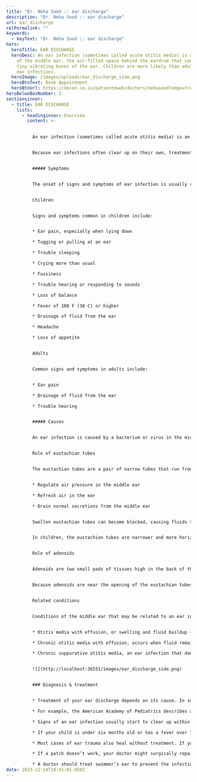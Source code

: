 ```yaml
---
title: "Dr. Neha Sood :: ear discharge"
description: "Dr. Neha Sood :: ear discharge"
url: ear_discharge
relPermalink: ""
keywords:
  - keyText: "Dr. Neha Sood :: ear discharge"
hero:
  heroTitle: EAR DISCHARGE
  heroDesc: An ear infection (sometimes called acute otitis media) is an infection
    of the middle ear, the air-filled space behind the eardrum that contains the
    tiny vibrating bones of the ear. Children are more likely than adults to get
    ear infections.
  heroImage: /images/uploads/ear_discharge_side.png
  heroBtnText: Book Appointment
  heroBtnUrl: https://docon.co.in/patientmweb/doctors/nehasood?edge=true
heroBelwoBoxNumber: 3
sectionsinner:
  - title: EAR DISCHARGE
    lists:
      - headinginner: Overview
        content: >-
          

          An ear infection (sometimes called acute otitis media) is an infection of the middle ear, the air-filled space behind the eardrum that contains the tiny vibrating bones of the ear. Children are more likely than adults to get ear infections.


          Because ear infections often clear up on their own, treatment may begin with managing pain and monitoring the problem. Sometimes, antibiotics are used to clear the infection. Some people are prone to having multiple ear infections. This can cause hearing problems and other serious complications.


          ##### Symptoms


          The onset of signs and symptoms of ear infection is usually rapid.


          Children


          Signs and symptoms common in children include:


          * Ear pain, especially when lying down

          * Tugging or pulling at an ear

          * Trouble sleeping

          * Crying more than usual

          * Fussiness

          * Trouble hearing or responding to sounds

          * Loss of balance

          * Fever of 100 F (38 C) or higher

          * Drainage of fluid from the ear

          * Headache

          * Loss of appetite


          Adults


          Common signs and symptoms in adults include:


          * Ear pain

          * Drainage of fluid from the ear

          * Trouble hearing


          ##### Causes


          An ear infection is caused by a bacterium or virus in the middle ear. This infection often results from another illness — cold, flu or allergy — that causes congestion and swelling of the nasal passages, throat and eustachian tubes.


          Role of eustachian tubes


          The eustachian tubes are a pair of narrow tubes that run from each middle ear to high in the back of the throat, behind the nasal passages. The throat end of the tubes open and close to:


          * Regulate air pressure in the middle ear

          * Refresh air in the ear

          * Drain normal secretions from the middle ear


          Swollen eustachian tubes can become blocked, causing fluids to build up in the middle ear. This fluid can become infected and cause the symptoms of an ear infection.


          In children, the eustachian tubes are narrower and more horizontal, which makes them more difficult to drain and more likely to get clogged.


          Role of adenoids


          Adenoids are two small pads of tissues high in the back of the nose believed to play a role in immune system activity.


          Because adenoids are near the opening of the eustachian tubes, swelling of the adenoids may block the tubes. This can lead to middle ear infection. Swelling and irritation of adenoids is more likely to play a role in ear infections in children because children have relatively larger adenoids compared to adults.


          Related conditions


          Conditions of the middle ear that may be related to an ear infection or result in similar middle ear problems include:


          * Otitis media with effusion, or swelling and fluid buildup (effusion) in the middle ear without bacterial or viral infection. This may occur because the fluid buildup persists after an ear infection has gotten better. It may also occur because of some dysfunction or noninfectious blockage of the eustachian tubes.

          * Chronic otitis media with effusion, occurs when fluid remains in the middle ear and continues to return without bacterial or viral infection. This makes children susceptible to new ear infections and may affect hearing.

          * Chronic suppurative otitis media, an ear infection that doesn't go away with the usual treatments. This can lead to a hole in the eardrum.


          ![](http://localhost:36551/images/ear_discharge_side.png)


          ### Diagnosis & treatment


          * Treatment of your ear discharge depends on its cause. In some cases, your condition won’t need medical treatment.

          * For example, the American Academy of Pediatrics describes a 48-hour “wait-and-see” approach, accompanied by close follow-up, as one option for treating mild ear pain in children.

          * Signs of an ear infection usually start to clear up within the first week or two, without any treatment. Pain medications might be needed to deal with any pain or discomfort.

          * If your child is under six months old or has a fever over 102.2°F, your doctor might prescribe antibiotic ear drops.

          * Most cases of ear trauma also heal without treatment. If you have a tear in your eardrum that doesn’t heal naturally, your doctor might apply a special paper patch to the tear. This patch keeps the hole closed while your eardrum heals.

          * If a patch doesn’t work, your doctor might surgically repair your ear using a patch of your own skin.

          * A doctor should treat swimmer’s ear to prevent the infection from spreading. Typically, your doctor will give you antibiotic ear drops to use for about a week. In severe cases, oral antibiotics will also be necessary.
date: 2023-12-14T10:41:01.958Z
---
```

